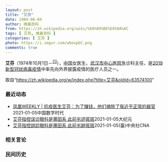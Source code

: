 ```yaml
---
layout: post
title: "艾芬"
date: 1989-06-04
author: 维基百科
from: https://zh.wikipedia.org/wiki/%E8%89%BE%E8%8A%AC
tags: [ 艾芬, 维基百科 ]
categories: [ 艾芬 ]
photo: https://i.imgur.com/wboxpbC.png
comments: true
---
```

<div class="mw-parser-output"><p><b>艾芬</b>（1974年10月1日－<sup id="cite_ref-1" class="reference"><a href="#cite_note-1">[1]</a></sup>），<a href="/wiki/%E4%B8%AD%E5%9B%BD" class="mw-redirect" title="中国">中国</a>女医生，<a href="/wiki/%E6%AD%A6%E6%B1%89%E5%B8%82%E4%B8%AD%E5%BF%83%E5%8C%BB%E9%99%A2" title="武汉市中心医院">武汉市中心医院</a>急诊科主任，是<a href="/wiki/2019%E6%96%B0%E5%9E%8B%E5%86%A0%E7%8B%80%E7%97%85%E6%AF%92%E7%96%AB%E6%83%85" class="mw-redirect" title="2019新型冠狀病毒疫情">2019新型冠狀病毒疫情</a>中率先向外界披露疫情的医疗人员之一。
</p>
</div><noscript><img src="//zh.wikipedia.org/wiki/Special:CentralAutoLogin/start?type=1x1" alt="" title="" width="1" height="1" style="border: none; position: absolute;"></noscript>
<div class="printfooter">取自“<a dir="ltr" href="https://zh.wikipedia.org/w/index.php?title=艾芬&amp;oldid=63574100">https://zh.wikipedia.org/w/index.php?title=艾芬&amp;oldid=63574100</a>”</div><div id="recent-news"><h3>最近动态</h3><ul><li><a href="https://nodebe4.github.io/waimei/2021-01-05/%E5%87%A4%E5%87%B0WEEKLY-%E6%8A%97%E7%96%AB%E5%8C%BB%E7%94%9F%E8%89%BE%E8%8A%AC-%E4%B8%BA%E4%BA%86%E8%B5%9A%E9%92%B1-%E4%BB%96%E4%BB%AC%E6%91%98%E9%99%A4%E4%BA%86%E6%88%91%E8%BF%91%E4%B9%8E%E6%AD%A3%E5%B8%B8%E7%9A%84%E5%99%A8%E5%AE%98" title="凤凰WEEKLY | 抗疫医生艾芬：为了赚钱，他们摘除了我近乎正常的器官—— 作者：米利暗 夏二 2020年12月30日，大多数人都沉浸在喜迎新年的欢乐中，但有一个医生，她却快乐不起来。 她就是...">凤凰WEEKLY | 抗疫医生艾芬：为了赚钱，他们摘除了我近乎正常的器官</a><time>2021-01-05</time><a class="tag">中国数字时代</a></li>
<li><a href="https://nodebe4.github.io/waimei/2021-01-05/%E8%89%BE%E8%8A%AC%E6%8C%87%E6%8E%A7%E8%AF%AF%E8%AF%8A%E7%9C%BC%E7%A7%91%E6%98%AF%E8%8E%86%E7%94%B0%E7%B3%BB-%E6%AD%A4%E5%89%8D%E5%8A%A3%E8%BF%B9%E6%96%91%E6%96%91" title="艾芬指控误诊眼科是莆田系 此前劣迹斑斑—— 【大纪元2021年01月06日讯】武汉肺炎疫情“发哨人”艾芬医师遭误诊导致右眼失明后，直指负责诊疗的湖北爱尔眼科医院属于“莆田系”医院，再度唤起部分中...">艾芬指控误诊眼科是莆田系 此前劣迹斑斑</a><time>2021-01-05</time><a class="tag">大纪元</a></li>
<li><a href="https://nodebe4.github.io/waimei/2021-01-05/%E8%89%BE%E8%8A%AC%E6%8C%87%E6%8E%A7%E8%AA%A4%E8%A8%BA%E7%9C%BC%E7%A7%91%E6%98%AF%E8%8E%86%E7%94%B0%E7%B3%BB-%E6%AD%A4%E5%89%8D%E5%8A%A3%E8%B7%A1%E6%96%91%E6%96%91" title="艾芬指控誤診眼科是莆田系 此前劣跡斑斑—— （中央社記者邱國強北京5日電）武漢肺炎疫情「發哨人」艾芬醫師遭誤診導致右眼失明後，直指負責診療的湖北愛爾眼科醫院屬於「莆田系」醫院，再度喚起部分中國民...">艾芬指控誤診眼科是莆田系 此前劣跡斑斑</a><time>2021-01-05</time><a class="tag">(臺)中央社CNA</a></li>
</ul></div><div id="open-opinion"><h3>相关言论</h3><ul></ul></div><div id="mjls-record"><h3>民间历史</h3><ul></ul></div>